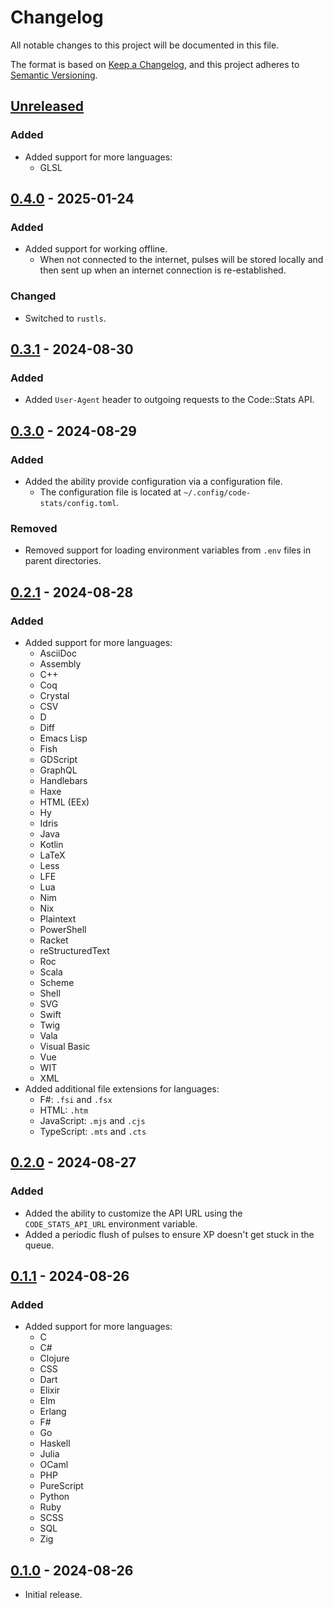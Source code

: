 # Changelog

All notable changes to this project will be documented in this file.

The format is based on [Keep a Changelog](https://keepachangelog.com/en/1.1.0/),
and this project adheres to [Semantic Versioning](https://semver.org/spec/v2.0.0.html).

## [Unreleased]

### Added

- Added support for more languages:
  - GLSL

## [0.4.0] - 2025-01-24

### Added

- Added support for working offline.
  - When not connected to the internet, pulses will be stored locally and then sent up when an internet connection is re-established.

### Changed

- Switched to `rustls`.

## [0.3.1] - 2024-08-30

### Added

- Added `User-Agent` header to outgoing requests to the Code::Stats API.

## [0.3.0] - 2024-08-29

### Added

- Added the ability provide configuration via a configuration file.
  - The configuration file is located at `~/.config/code-stats/config.toml`.

### Removed

- Removed support for loading environment variables from `.env` files in parent directories.

## [0.2.1] - 2024-08-28

### Added

- Added support for more languages:
  - AsciiDoc
  - Assembly
  - C++
  - Coq
  - Crystal
  - CSV
  - D
  - Diff
  - Emacs Lisp
  - Fish
  - GDScript
  - GraphQL
  - Handlebars
  - Haxe
  - HTML (EEx)
  - Hy
  - Idris
  - Java
  - Kotlin
  - LaTeX
  - Less
  - LFE
  - Lua
  - Nim
  - Nix
  - Plaintext
  - PowerShell
  - Racket
  - reStructuredText
  - Roc
  - Scala
  - Scheme
  - Shell
  - SVG
  - Swift
  - Twig
  - Vala
  - Visual Basic
  - Vue
  - WIT
  - XML
- Added additional file extensions for languages:
  - F#: `.fsi` and `.fsx`
  - HTML: `.htm`
  - JavaScript: `.mjs` and `.cjs`
  - TypeScript: `.mts` and `.cts`

## [0.2.0] - 2024-08-27

### Added

- Added the ability to customize the API URL using the `CODE_STATS_API_URL` environment variable.
- Added a periodic flush of pulses to ensure XP doesn't get stuck in the queue.

## [0.1.1] - 2024-08-26

### Added

- Added support for more languages:
  - C
  - C#
  - Clojure
  - CSS
  - Dart
  - Elixir
  - Elm
  - Erlang
  - F#
  - Go
  - Haskell
  - Julia
  - OCaml
  - PHP
  - PureScript
  - Python
  - Ruby
  - SCSS
  - SQL
  - Zig

## [0.1.0] - 2024-08-26

- Initial release.

[unreleased]: https://github.com/maxdeviant/code-stats-ls/compare/v0.4.0...HEAD
[0.4.0]: https://github.com/maxdeviant/code-stats-ls/compare/v0.3.1...v0.4.0
[0.3.1]: https://github.com/maxdeviant/code-stats-ls/compare/v0.3.0...v0.3.1
[0.3.0]: https://github.com/maxdeviant/code-stats-ls/compare/v0.2.1...v0.3.0
[0.2.1]: https://github.com/maxdeviant/code-stats-ls/compare/v0.2.0...v0.2.1
[0.2.0]: https://github.com/maxdeviant/code-stats-ls/compare/v0.1.1...v0.2.0
[0.1.1]: https://github.com/maxdeviant/code-stats-ls/compare/v0.1.0...v0.1.1
[0.1.0]: https://github.com/maxdeviant/code-stats-ls/compare/f996fe9...v0.1.0

